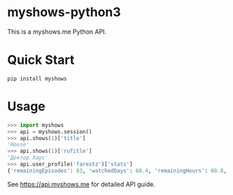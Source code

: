 # myshows-python3
This is a myshows.me Python API.

# Quick Start
```
pip install myshows
```
# Usage
```python
>>> import myshows
>>> api = myshows.session()
>>> api.shows(1)['title']
'House'
>>> api.shows(1)['ruTitle']
'Доктор Хаус'
>>> api.user_profile('farestz')['stats']
{'remainingEpisodes': 83, 'watchedDays': 60.4, 'remainingHours': 60.8, 'totalHours': 1509.3, 'watchedEpisodes': 2199, 'remainingDays': 2.5, 'totalEpisodes': 2282, 'watchedHours': 1448.5, 'totalDays': 62.9}
```

See https://api.myshows.me for detailed API guide.